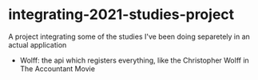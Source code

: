 # integrating-2021-studies-project

A project integrating some of the studies I've been doing separetely in an actual application

- Wolff: the api which registers everything, like the Christopher Wolff in The Accountant Movie
